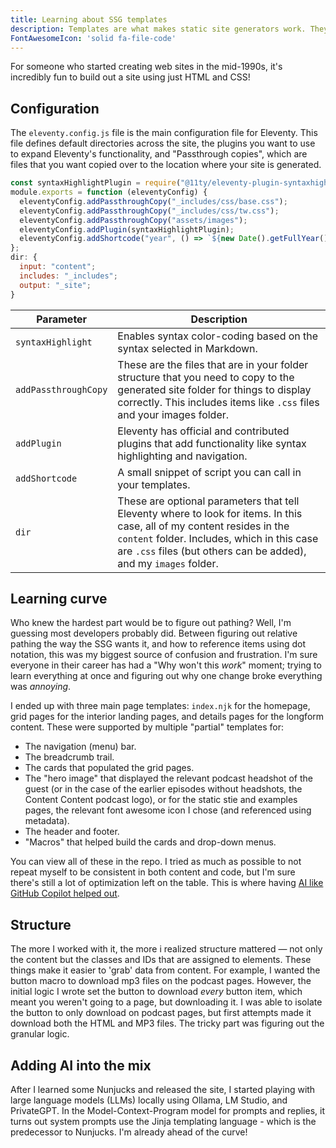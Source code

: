 ```yaml
---
title: Learning about SSG templates
description: Templates are what makes static site generators work. They take your content and tell the SSG how to display it.
FontAwesomeIcon: 'solid fa-file-code'
---
```


For someone who started creating web sites in the mid-1990s, it's incredibly fun to build out a site using just HTML and CSS!

## Configuration

The `eleventy.config.js` file is the main configuration file for Eleventy. This file defines default directories across the site, the plugins you want to use to expand Eleventy's functionality, and "Passthrough copies", which are files that you want copied over to the location where your site is generated.

```js
const syntaxHighlightPlugin = require("@11ty/eleventy-plugin-syntaxhighlight");
module.exports = function (eleventyConfig) {
  eleventyConfig.addPassthroughCopy("_includes/css/base.css");
  eleventyConfig.addPassthroughCopy("_includes/css/tw.css");
  eleventyConfig.addPassthroughCopy("assets/images");
  eleventyConfig.addPlugin(syntaxHighlightPlugin);
  eleventyConfig.addShortcode("year", () => `${new Date().getFullYear()}`);
};
dir: {
  input: "content";
  includes: "_includes";
  output: "_site";
}

```

| Parameter | Description|
|-|-|
| `syntaxHighlight`| Enables syntax color-coding based on the syntax selected in Markdown.|
| `addPassthroughCopy`| These are the files that are in your folder structure that you need to copy to the generated site folder for things to display correctly. This includes items like `.css` files and your images folder.|
| `addPlugin`| Eleventy has official and contributed plugins that add functionality like syntax highlighting and navigation.|
| `addShortcode`| A small snippet of script you can call in your templates.|
| `dir` | These are optional parameters that tell Eleventy where to look for items. In this case, all of my content resides in the `content` folder. Includes, which in this case are `.css` files (but others can be added), and my `images` folder.|

## Learning curve

Who knew the hardest part would be to figure out pathing? Well, I'm guessing most developers probably did. Between figuring out relative pathing the way the SSG wants it, and how to reference items using dot notation, this was my biggest source of confusion and frustration. I'm sure everyone in their career has had a "Why won't this *work*" moment; trying to learn everything at once and figuring out why one change broke everything was *annoying*.

I ended up with three main page templates: `index.njk` for the homepage, grid pages for the interior landing pages, and details pages for the longform content. These were supported by multiple "partial" templates for:

- The navigation (menu) bar.
- The breadcrumb trail.
- The cards that populated the grid pages.
- The "hero image" that displayed the relevant podcast headshot of the guest (or in the case of the earlier episodes without headshots, the Content Content podcast logo), or for the static stie and examples pages, the relevant font awesome icon I chose (and referenced using metadata).
- The header and footer.
- "Macros" that helped build the cards and drop-down menus.

You can view all of these in the repo. I tried as much as possible to not repeat myself to be consistent in both content and code, but I'm sure there's still a lot of optimization left on the table. This is where having [AI like GitHub Copilot helped out](writing-with-ai.md).

## Structure

The more I worked with it, the more i realized structure mattered &mdash; not only the content but the classes and IDs that are assigned to elements. These things make it easier to 'grab' data from content. For example, I wanted the button macro to download mp3 files on the podcast pages. However, the initial logic I wrote set the button to download *every* button item, which meant you weren't going to a page, but downloading it. I was able to isolate the button to only download on podcast pages, but first attempts made it download both the HTML and MP3 files. The tricky part was figuring out the granular logic.

## Adding AI into the mix

After I learned some Nunjucks and released the site, I started playing with large language models (LLMs) locally using Ollama, LM Studio, and PrivateGPT. In the Model-Context-Program model for prompts and replies, it turns out system prompts use the Jinja templating language - which is the predecessor to Nunjucks. I'm already ahead of the curve!